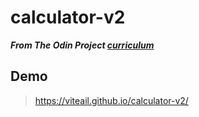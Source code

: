 # calculator-v2  
***From The Odin Project <a href="https://www.theodinproject.com/lessons/foundations-calculator">curriculum</a>***  
## Demo  
> https://viteail.github.io/calculator-v2/
